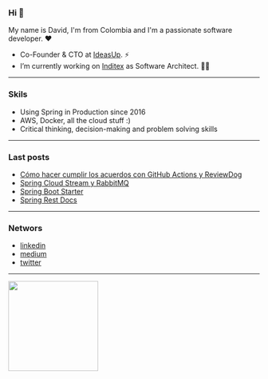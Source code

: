### Hi 👋

My name is David, I'm from Colombia and I'm a passionate software developer. ❤️


- Co-Founder & CTO at <a href="http://www.ideasup.co/" target="blank">IdeasUp</a>. ⚡
- I’m currently working on <a href="https://www.inditex.com/itxcomweb/es/home" target="blank">Inditex</a> as Software Architect. 👨‍💻

---

### Skils

- Using Spring in Production since 2016
- AWS, Docker, all the cloud stuff :)
- Critical thinking, decision-making and problem solving skills

---

### Last posts
<!-- MEDIUM-POSS-LIST:START-->
- [Cómo hacer cumplir los acuerdos con GitHub Actions y ReviewDog](https://medium.com/@leo.bernal1946/c%C3%B3mo-hacer-cumplir-los-acuerdos-con-github-actions-y-reviewdog-60ba7574dbf0?source=rss-5bd223858283------2)
- [Spring Cloud Stream y RabbitMQ](https://medium.com/@leo.bernal1946/spring-cloud-stream-y-rabbitmq-4c9bf282d240?source=rss-5bd223858283------2)
- [Spring Boot Starter](https://medium.com/@leo.bernal1946/spring-boot-starter-794ce43d055f?source=rss-5bd223858283------2)
- [Spring Rest Docs](https://medium.com/@leo.bernal1946/spring-rest-docs-a6c48b4a2f3e?source=rss-5bd223858283------2)
<!-- MEDIUM-POSS-LIST:END-->

---

### Networs

- <a href="david-leonardo-bernal-8968a060" target="blank">linkedin</a>
- <a href="https://medium.com/@leo.bernal1946" target="blank">medium</a>
- <a href="https://twitter.com/bernal1946" target="blank">twitter</a>

---
<div>
  <a href="https://github.com/dberna2">
  <img height="180em" src="https://github-readme-stats.vercel.app/api/top-langs/?username=dberna2&layout=compact&langs_count=7&theme=dracula"/>
</div>
